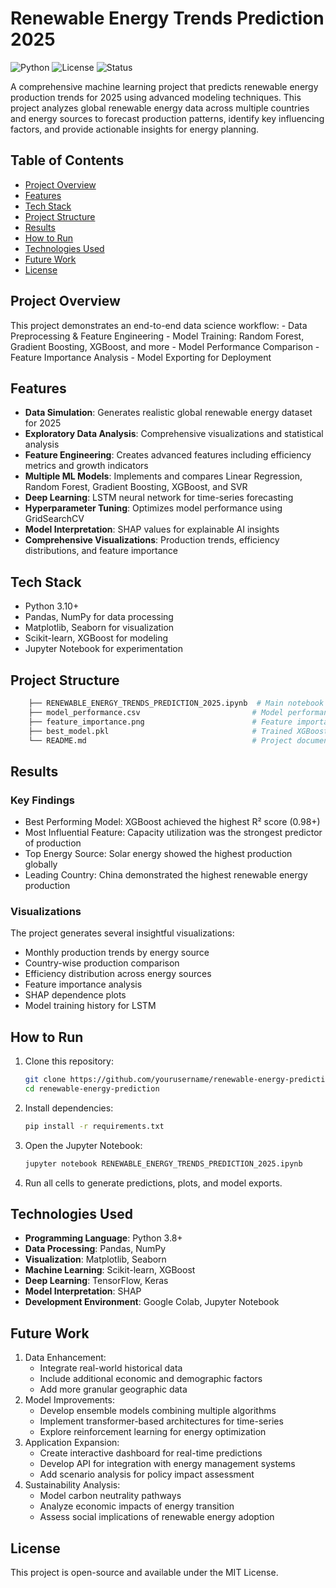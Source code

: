 # Renewable Energy Trends Prediction 2025

![Python](https://img.shields.io/badge/Python-3.8%2B-blue)
![License](https://img.shields.io/badge/License-MIT-green)
![Status](https://img.shields.io/badge/Status-Complete-brightgreen)

A comprehensive machine learning project that predicts renewable energy production trends for 2025 using advanced modeling techniques. This project analyzes global renewable energy data across multiple countries and energy sources to forecast production patterns, identify key influencing factors, and provide actionable insights for energy planning.

## Table of Contents

- [Project Overview](#project-overview)
- [Features](#features)
- [Tech Stack](#tech-stack)
- [Project Structure](#project-structure)
- [Results](#results)
- [How to Run](#how-to-run)
- [Technologies Used](#technologies-used)
- [Future Work](#future-work)
- [License](#license)

## Project Overview

This project demonstrates an end-to-end data science workflow: - Data
Preprocessing & Feature Engineering - Model Training: Random Forest,
Gradient Boosting, XGBoost, and more - Model Performance Comparison -
Feature Importance Analysis - Model Exporting for Deployment

## Features

- **Data Simulation**: Generates realistic global renewable energy dataset for 2025
- **Exploratory Data Analysis**: Comprehensive visualizations and statistical analysis
- **Feature Engineering**: Creates advanced features including efficiency metrics and growth indicators
- **Multiple ML Models**: Implements and compares Linear Regression, Random Forest, Gradient Boosting, XGBoost, and SVR
- **Deep Learning**: LSTM neural network for time-series forecasting
- **Hyperparameter Tuning**: Optimizes model performance using GridSearchCV
- **Model Interpretation**: SHAP values for explainable AI insights
- **Comprehensive Visualizations**: Production trends, efficiency distributions, and feature importance

## Tech Stack

-   Python 3.10+
-   Pandas, NumPy for data processing
-   Matplotlib, Seaborn for visualization
-   Scikit-learn, XGBoost for modeling
-   Jupyter Notebook for experimentation

## Project Structure

```bash
    ├── RENEWABLE_ENERGY_TRENDS_PREDICTION_2025.ipynb  # Main notebook
    ├── model_performance.csv                         # Model performance metrics
    ├── feature_importance.png                        # Feature importance visualization
    ├── best_model.pkl                                # Trained XGBoost model
    └── README.md                                     # Project documentation
```

## Results

### Key Findings
- Best Performing Model: XGBoost achieved the highest R² score (0.98+)
- Most Influential Feature: Capacity utilization was the strongest predictor of production
- Top Energy Source: Solar energy showed the highest production globally
- Leading Country: China demonstrated the highest renewable energy production

### Visualizations
The project generates several insightful visualizations:
- Monthly production trends by energy source
- Country-wise production comparison
- Efficiency distribution across energy sources
- Feature importance analysis
- SHAP dependence plots
- Model training history for LSTM

## How to Run

1.  Clone this repository:

    ``` bash
    git clone https://github.com/yourusername/renewable-energy-prediction.git
    cd renewable-energy-prediction
    ```

2.  Install dependencies:

    ``` bash
    pip install -r requirements.txt
    ```

3.  Open the Jupyter Notebook:

    ``` bash
    jupyter notebook RENEWABLE_ENERGY_TRENDS_PREDICTION_2025.ipynb
    ```

4.  Run all cells to generate predictions, plots, and model exports.

## Technologies Used

- **Programming Language**: Python 3.8+
- **Data Processing**: Pandas, NumPy
- **Visualization**: Matplotlib, Seaborn
- **Machine Learning**: Scikit-learn, XGBoost
- **Deep Learning**: TensorFlow, Keras
- **Model Interpretation**: SHAP
- **Development Environment**: Google Colab, Jupyter Notebook

## Future Work

1. Data Enhancement:
    - Integrate real-world historical data
    - Include additional economic and demographic factors
    - Add more granular geographic data
2. Model Improvements:
    - Develop ensemble models combining multiple algorithms
    - Implement transformer-based architectures for time-series
    - Explore reinforcement learning for energy optimization
3. Application Expansion:
    - Create interactive dashboard for real-time predictions
    - Develop API for integration with energy management systems
    - Add scenario analysis for policy impact assessment
4. Sustainability Analysis:
    - Model carbon neutrality pathways
    - Analyze economic impacts of energy transition
    - Assess social implications of renewable energy adoption

## License

This project is open-source and available under the MIT License.
